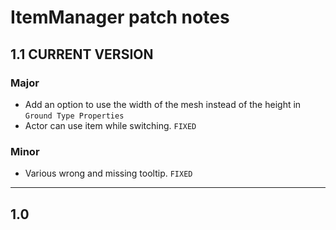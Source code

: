 # ItemManager patch notes

## 1.1 CURRENT VERSION

### Major
- Add an option to use the width of the mesh instead of the height in `Ground Type Properties`
- Actor can use item while switching. `FIXED`
### Minor
- Various wrong and missing tooltip. `FIXED`

---
## 1.0 
